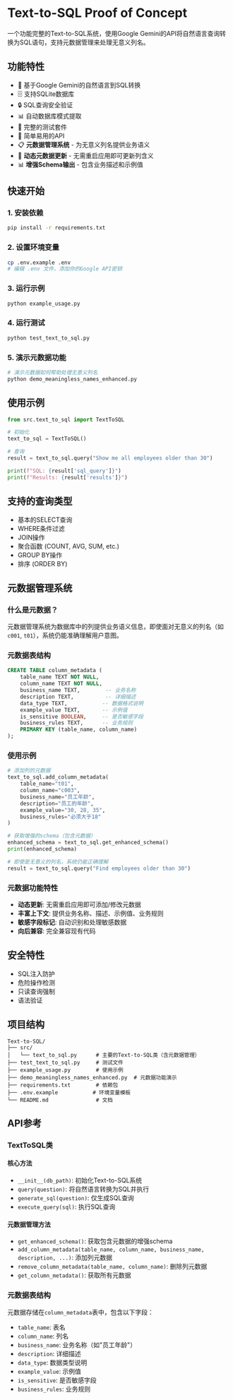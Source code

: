 # Text-to-SQL Proof of Concept

一个功能完整的Text-to-SQL系统，使用Google Gemini的API将自然语言查询转换为SQL语句，支持元数据管理来处理无意义列名。

## 功能特性

- 🤖 基于Google Gemini的自然语言到SQL转换
- 🗄️ 支持SQLite数据库
- 🔒 SQL查询安全验证
- 📊 自动数据库模式提取
- 🧪 完整的测试套件
- 🎯 简单易用的API
- 📋 **元数据管理系统** - 为无意义列名提供业务语义
- 🔄 **动态元数据更新** - 无需重启应用即可更新列含义
- 📊 **增强Schema输出** - 包含业务描述和示例值

## 快速开始

### 1. 安装依赖

```bash
pip install -r requirements.txt
```

### 2. 设置环境变量

```bash
cp .env.example .env
# 编辑 .env 文件，添加你的Google API密钥
```

### 3. 运行示例

```bash
python example_usage.py
```

### 4. 运行测试

```bash
python test_text_to_sql.py
```

### 5. 演示元数据功能

```bash
# 演示元数据如何帮助处理无意义列名
python demo_meaningless_names_enhanced.py
```

## 使用示例

```python
from src.text_to_sql import TextToSQL

# 初始化
text_to_sql = TextToSQL()

# 查询
result = text_to_sql.query("Show me all employees older than 30")

print(f"SQL: {result['sql_query']}")
print(f"Results: {result['results']}")
```

## 支持的查询类型

- 基本的SELECT查询
- WHERE条件过滤
- JOIN操作
- 聚合函数 (COUNT, AVG, SUM, etc.)
- GROUP BY操作
- 排序 (ORDER BY)

## 元数据管理系统

### 什么是元数据？

元数据管理系统为数据库中的列提供业务语义信息，即使面对无意义的列名（如`c001`, `t01`），系统仍能准确理解用户意图。

### 元数据表结构

```sql
CREATE TABLE column_metadata (
    table_name TEXT NOT NULL,
    column_name TEXT NOT NULL,
    business_name TEXT,        -- 业务名称
    description TEXT,          -- 详细描述
    data_type TEXT,           -- 数据格式说明
    example_value TEXT,       -- 示例值
    is_sensitive BOOLEAN,     -- 是否敏感字段
    business_rules TEXT,      -- 业务规则
    PRIMARY KEY (table_name, column_name)
);
```

### 使用示例

```python
# 添加列的元数据
text_to_sql.add_column_metadata(
    table_name="t01",
    column_name="c003",
    business_name="员工年龄",
    description="员工的年龄",
    example_value="30, 28, 35",
    business_rules="必须大于18"
)

# 获取增强的schema（包含元数据）
enhanced_schema = text_to_sql.get_enhanced_schema()
print(enhanced_schema)

# 即使是无意义的列名，系统仍能正确理解
result = text_to_sql.query("Find employees older than 30")
```

### 元数据功能特性

- **动态更新**: 无需重启应用即可添加/修改元数据
- **丰富上下文**: 提供业务名称、描述、示例值、业务规则
- **敏感字段标记**: 自动识别和处理敏感数据
- **向后兼容**: 完全兼容现有代码

## 安全特性

- SQL注入防护
- 危险操作检测
- 只读查询强制
- 语法验证

## 项目结构

```
Text-to-SQL/
├── src/
│   └── text_to_sql.py      # 主要的Text-to-SQL类（含元数据管理）
├── test_text_to_sql.py     # 测试文件
├── example_usage.py        # 使用示例
├── demo_meaningless_names_enhanced.py  # 元数据功能演示
├── requirements.txt        # 依赖包
├── .env.example           # 环境变量模板
└── README.md               # 文档
```

## API参考

### TextToSQL类

#### 核心方法

- `__init__(db_path)`: 初始化Text-to-SQL系统
- `query(question)`: 将自然语言转换为SQL并执行
- `generate_sql(question)`: 仅生成SQL查询
- `execute_query(sql)`: 执行SQL查询

#### 元数据管理方法

- `get_enhanced_schema()`: 获取包含元数据的增强schema
- `add_column_metadata(table_name, column_name, business_name, description, ...)`: 添加列元数据
- `remove_column_metadata(table_name, column_name)`: 删除列元数据
- `get_column_metadata()`: 获取所有元数据

### 元数据表结构

元数据存储在`column_metadata`表中，包含以下字段：

- `table_name`: 表名
- `column_name`: 列名
- `business_name`: 业务名称（如"员工年龄"）
- `description`: 详细描述
- `data_type`: 数据类型说明
- `example_value`: 示例值
- `is_sensitive`: 是否敏感字段
- `business_rules`: 业务规则
